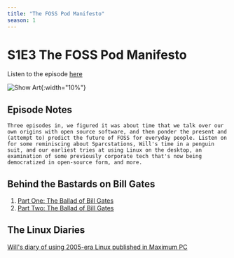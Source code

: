 ```yaml
---
title: "The FOSS Pod Manifesto"
season: 1
---
```

# S1E3 The FOSS Pod Manifesto

Listen to the episode [here](https://fosspod.content.town/episodes/the-foss-pod-manifesto)

![Show Art](https://image.simplecastcdn.com/images/369e8282-bab3-4f89-8844-5a60aee0d43c/a22d2eb3-3eb7-47c9-a993-51ac25d7c2cc/3000x3000/screenshot-2022-03-02-192433.jpg){:width="10%"}

## Episode Notes

```Three episodes in, we figured it was about time that we talk over our own origins with open source software, and then ponder the present and (attempt to) predict the future of FOSS for everyday people. Listen on for some reminiscing about Sparcstations, Will's time in a penguin suit, and our earliest tries at using Linux on the desktop, an examination of some previously corporate tech that's now being democratized in open-source form, and more.```

## Behind the Bastards on Bill Gates
1. [Part One: The Ballad of Bill Gates](https://www.iheart.com/podcast/105-behind-the-bastards-29236323/episode/part-one-the-ballad-of-bill-83715310/)
2. [Part Two: The Ballad of Bill Gates](https://www.iheart.com/podcast/105-behind-the-bastards-29236323/episode/part-two-the-ballad-of-bill-83806379/)

## The Linux Diaries
[Will's diary of using 2005-era Linux published in Maximum PC](https://books.google.com/books?id=rwIAAAAAMBAJ&lpg=PP1&pg=PA52#v=onepage&q&f=false)